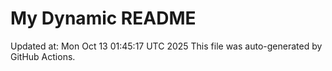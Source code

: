 # My Dynamic README
Updated at: Mon Oct 13 01:45:17 UTC 2025
This file was auto-generated by GitHub Actions.
